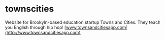 # townscities
Website for Brookyln-based education startup Towns and Cities. They teach you English through hip hop! [www.townsandcitiesapp.com](http://www.townsandcitiesapp.com)
